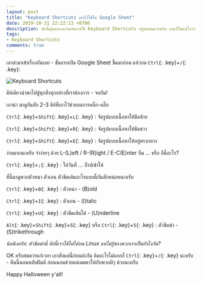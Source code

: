 ```yaml
---
layout: post
title: "Keyboard Shortcuts เอาไว้ใช้ใน Google Sheet"
date: 2019-10-31 22:22:13 +0700
description: พักนี้ลุ่มหลงงงงวยกับการใช้ Keyboard Shortcuts อยู่พอสมควรครับ และก็ไม่แน่ใจว่าขยับนิ้วบ่อยๆ จะเป็นการช่วยป้องกันนิ้วล๊อคหรือเปล่า
tags:
- Keyboard Shortcuts
comments: true
---
```

เอาล่ะมาเข้าเรื่องกันเลย - ขั้นแรกเปิด Google Sheet ขึ้นมาก่อน แล้วกด `Ctrl`{: .key}+`/`{: .key}:

![Keyboard Shortcuts](https://res.cloudinary.com/sdees-reallife/image/upload/v1572535745/Screenshot_2019-10-31_22-17-04.png)

คีย์เดียวนำพาไปสู่ทุกสิ่งทุกอย่างที่เราต้องการ - จบกัน!

เอาน่า มาดูกันสัก 2-3 คีย์ที่เอาไว้ช่วยลดการคลิ๊ก-คลิ๊ก

`Ctrl`{: .key}+`Shift`{: .key}+`L`{: .key} : จัดรูปแบบเนื้อหาให้ชิดซ้าย

`Ctrl`{: .key}+`Shift`{: .key}+`R`{: .key} : จัดรูปแบบเนื้อหาให้ชิดขวา

`Ctrl`{: .key}+`Shift`{: .key}+`E`{: .key} : จัดรูปแบบเนื้อหาให้อยู่ตรงกลาง

ง่ายมากนะครับ จำง่ายๆ ด้วย L-(L)eft / R-(R)ight / E-C(E)nter อืม ... หรือ อีนี่อะไร?

`Ctrl`{: .key}+`;`{: .key} : ใส่วันที่ ... ป๊าปเข้าให้

ที่นี้มาดูพวกตัวหนา ตัวเอน ตัวขีดเส้นอะไรแบบนี้กันสักหน่อยนะครับ

`Ctrl`{: .key}+`B`{: .key} : ตัวหนา - (B)old

`Ctrl`{: .key}+`I`{: .key} : ตัวเอน - (I)talic

`Ctrl`{: .key}+`U`{: .key} : ตัวขีดเส้นใต้ - (U)nderline

`Alt`{: .key}+`Shift`{: .key}+`5`{: .key} หรือ `Ctrl`{: .key}+`5`{: .key} : ตัวขีดฆ่า - (S)trikethrough

*นิดนึงครับ: ตัวขีดฆ่านี่ คีย์นี้เราใช้ไม่ได้บน Linux แต่ไม่รู้ของพวกเราเป็นยังไงกัน?*

OK ครับสมควรแก่เวลา เอาสักแค่นี้ก่อนล่ะกัน คิดอะไรไม่ออกก็ `Ctrl`{: .key}+`/`{: .key} นะครับ - คืนนี้นอนหลับฝันดี ก่อนนอนช่วยแผ่เมตตาให้กับพวกผีๆ ด้วยนะครับ

Happy Halloween y'all!
